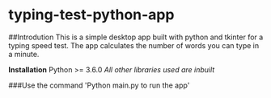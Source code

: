 # typing-test-python-app


##Introdution
This is a simple desktop app built with python and tkinter for a typing speed test. The app calculates the number of words you can type in a minute.

**Installation**
Python >= 3.6.0
*All other libraries used are inbuilt*

###Use the command 'Python main.py to run the app'
